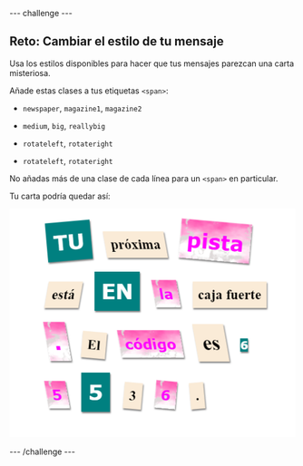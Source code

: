 \--- challenge \---

## Reto: Cambiar el estilo de tu mensaje

Usa los estilos disponibles para hacer que tus mensajes parezcan una carta misteriosa.

Añade estas clases a tus etiquetas `<span>`:

+ `newspaper`, `magazine1`, `magazine2`

+ `medium`, `big`, `reallybig`

+ `rotateleft`, `rotateright`

+ `rotateleft`, `rotateright`

No añadas más de una clase de cada línea para un `<span>` en particular.

Tu carta podría quedar así:

![captura de pantalla](images/letter-challenge1.png)

\--- /challenge \---